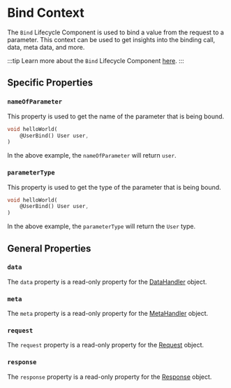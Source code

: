 # Bind Context

The `Bind` Lifecycle Component is used to bind a value from the request to a parameter. This context can be used to get insights into the binding call, data, meta data, and more.

:::tip
Learn more about the `Bind` Lifecycle Component [here](../core/binding).
:::

## Specific Properties

### `nameOfParameter`

This property is used to get the name of the parameter that is being bound.

```dart
void helloWorld(
    @UserBind() User user,
)
```

In the above example, the `nameOfParameter` will return `user`.

### `parameterType`

This property is used to get the type of the parameter that is being bound.

```dart
void helloWorld(
    @UserBind() User user,
)
```

In the above example, the `parameterType` will return the `User` type.

## General Properties

### `data`

The `data` property is a read-only property for the [DataHandler](./core/data_handler) object.

### `meta`

The `meta` property is a read-only property for the [MetaHandler](./core/meta_handler) object.

### `request`

The `request` property is a read-only property for the [Request](./core/request) object.

### `response`

The `response` property is a read-only property for the [Response](./core/response) object.
